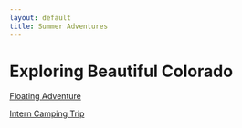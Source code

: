 ```yaml
---
layout: default
title: Summer Adventures
---
```


# Exploring Beautiful Colorado
[Floating Adventure](https://mjheinhold.github.io/focus-intern-2021/2021-06-13-Floating-Down-the-River)

[Intern Camping Trip](https://mjheinhold.github.io/focus-intern-2021/2021-07-07-Intern-Camping-Trip)

